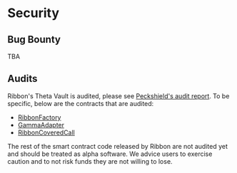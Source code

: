 # Security

## Bug Bounty

TBA

## Audits

Ribbon's Theta Vault is audited, please see [Peckshield's audit report](https://github.com/peckshield/publications/blob/master/audit_reports/PeckShield-Audit-Report-Ribbon-v1.0.pdf). To be specific, below are the contracts that are audited:

* [RibbonFactory](https://github.com/ribbon-finance/structured-products/blob/master/contracts/RibbonFactory.sol)
* [GammaAdapter](https://github.com/ribbon-finance/structured-products/blob/master/contracts/adapters/GammaAdapter.sol)
* [RibbonCoveredCall](https://github.com/ribbon-finance/structured-products/blob/master/contracts/instruments/RibbonCoveredCall.sol)

The rest of the smart contract code released by Ribbon are not audited yet and should be treated as alpha software. We advice users to exercise caution and to not risk funds they are not willing to lose.

